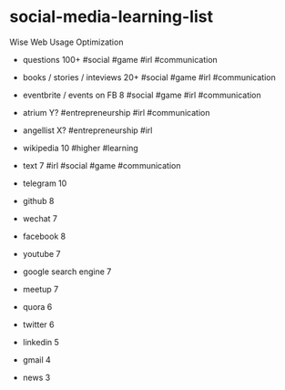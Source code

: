 # social-media-learning-list

Wise Web Usage Optimization


+ questions 100+ \#social \#game \#irl \#communication
+ books / stories / inteviews 20+ \#social \#game \#irl \#communication
+ eventbrite / events on FB 8 \#social \#game \#irl \#communication
+ atrium Y? \#entrepreneurship \#irl \#communication
+ angellist X?  \#entrepreneurship \#irl 
+ wikipedia 10 \#higher \#learning
+ text 7 \#irl \#social \#game \#communication

+ telegram 10
+ github 8
+ wechat 7
+ facebook 8
+ youtube 7
+ google search engine 7
+ meetup 7
+ quora 6
+ twitter 6
+ linkedin 5
+ gmail 4
+ news 3
